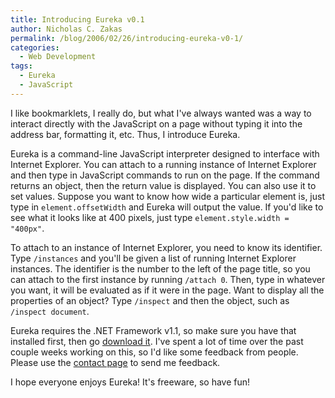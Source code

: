 ```yaml
---
title: Introducing Eureka v0.1
author: Nicholas C. Zakas
permalink: /blog/2006/02/26/introducing-eureka-v0-1/
categories:
  - Web Development
tags:
  - Eureka
  - JavaScript
---
```

I like bookmarklets, I really do, but what I've always wanted was a way to interact directly with the JavaScript on a page without typing it into the address bar, formatting it, etc. Thus, I introduce Eureka.

Eureka is a command-line JavaScript interpreter designed to interface with Internet Explorer. You can attach to a running instance of Internet Explorer and then type in JavaScript commands to run on the page. If the command returns an object, then the return value is displayed. You can also use it to set values. Suppose you want to know how wide a particular element is, just type in `element.offsetWidth` and Eureka will output the value. If you'd like to see what it looks like at 400 pixels, just type `element.style.width = "400px"`.

To attach to an instance of Internet Explorer, you need to know its identifier. Type `/instances` and you'll be given a list of running Internet Explorer instances. The identifier is the number to the left of the page title, so you can attach to the first instance by running `/attach 0`. Then, type in whatever you want, it will be evaluated as if it were in the page. Want to display all the properties of an object? Type `/inspect` and then the object, such as `/inspect document`.

Eureka requires the .NET Framework v1.1, so make sure you have that installed first, then go <a title="Downloads" rel="internal" href="/downloads">download it</a>. I've spent a lot of time over the past couple weeks working on this, so I'd like some feedback from people. Please use the <a title="Contact" rel="internal" href="/contact">contact page</a> to send me feedback.

I hope everyone enjoys Eureka! It's freeware, so have fun!
